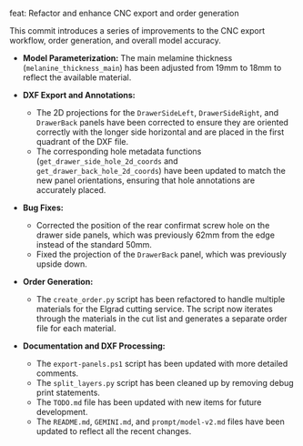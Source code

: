 feat: Refactor and enhance CNC export and order generation

This commit introduces a series of improvements to the CNC export workflow, order generation, and overall model accuracy.

- **Model Parameterization:** The main melamine thickness (`melanine_thickness_main`) has been adjusted from 19mm to 18mm to reflect the available material.

- **DXF Export and Annotations:**
    - The 2D projections for the `DrawerSideLeft`, `DrawerSideRight`, and `DrawerBack` panels have been corrected to ensure they are oriented correctly with the longer side horizontal and are placed in the first quadrant of the DXF file.
    - The corresponding hole metadata functions (`get_drawer_side_hole_2d_coords` and `get_drawer_back_hole_2d_coords`) have been updated to match the new panel orientations, ensuring that hole annotations are accurately placed.

- **Bug Fixes:**
    - Corrected the position of the rear confirmat screw hole on the drawer side panels, which was previously 62mm from the edge instead of the standard 50mm.
    - Fixed the projection of the `DrawerBack` panel, which was previously upside down.

- **Order Generation:**
    - The `create_order.py` script has been refactored to handle multiple materials for the Elgrad cutting service. The script now iterates through the materials in the cut list and generates a separate order file for each material.

- **Documentation and DXF Processing:**
    - The `export-panels.ps1` script has been updated with more detailed comments.
    - The `split_layers.py` script has been cleaned up by removing debug print statements.
    - The `TODO.md` file has been updated with new items for future development.
    - The `README.md`, `GEMINI.md`, and `prompt/model-v2.md` files have been updated to reflect all the recent changes.